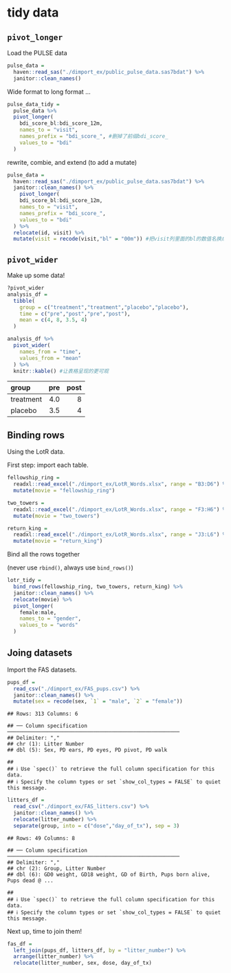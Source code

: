 tidy data
================

## `pivot_longer`

Load the PULSE data

``` r
pulse_data = 
  haven::read_sas("./dimport_ex/public_pulse_data.sas7bdat") %>%
  janitor::clean_names()
```

Wide format to long format …

``` r
pulse_data_tidy = 
  pulse_data %>%
  pivot_longer(
    bdi_score_bl:bdi_score_12m,
    names_to = "visit",
    names_prefix = "bdi_score_", #删掉了前缀bdi_score_
    values_to = "bdi"
  )
```

rewrite, combie, and extend (to add a mutate)

``` r
pulse_data = 
  haven::read_sas("./dimport_ex/public_pulse_data.sas7bdat") %>%
  janitor::clean_names() %>%
    pivot_longer(
    bdi_score_bl:bdi_score_12m,
    names_to = "visit",
    names_prefix = "bdi_score_",
    values_to = "bdi"
  ) %>%
  relocate(id, visit) %>%
  mutate(visit = recode(visit,"bl" = "00m")) #把visit列里面的bl的数值名换成00m
```

## `pivot_wider`

Make up some data!

``` r
?pivot_wider
analysis_df = 
  tibble(
    group = c("treatment","treatment","placebo","placebo"),
    time = c("pre","post","pre","post"),
    mean = c(4, 8, 3.5, 4)
  )

analysis_df %>%
  pivot_wider(
    names_from = "time", 
    values_from = "mean"
  ) %>%
  knitr::kable() #让表格呈现的更可观
```

| group     | pre | post |
|:----------|----:|-----:|
| treatment | 4.0 |    8 |
| placebo   | 3.5 |    4 |

## Binding rows

Using the LotR data.

First step: import each table.

``` r
fellowship_ring = 
  readxl::read_excel("./dimport_ex/LotR_Words.xlsx", range = "B3:D6") %>%
  mutate(movie = "fellowship_ring")

two_towers = 
  readxl::read_excel("./dimport_ex/LotR_Words.xlsx", range = "F3:H6") %>%
  mutate(movie = "two_towers")

return_king = 
  readxl::read_excel("./dimport_ex/LotR_Words.xlsx", range = "J3:L6") %>%
  mutate(movie = "return_king")
```

Bind all the rows together

(never use `rbind()`, always use `bind_rows()`)

``` r
lotr_tidy = 
  bind_rows(fellowship_ring, two_towers, return_king) %>%
  janitor::clean_names() %>%
  relocate(movie) %>%
  pivot_longer(
    female:male,
    names_to = "gender",
    values_to = "words"
  )
```

## Joing datasets

Import the FAS datasets.

``` r
pups_df = 
  read_csv("./dimport_ex/FAS_pups.csv") %>%
  janitor::clean_names() %>% 
  mutate(sex = recode(sex, `1` = "male", `2` = "female")) 
```

    ## Rows: 313 Columns: 6

    ## ── Column specification ────────────────────────────────────────────────────────
    ## Delimiter: ","
    ## chr (1): Litter Number
    ## dbl (5): Sex, PD ears, PD eyes, PD pivot, PD walk

    ## 
    ## ℹ Use `spec()` to retrieve the full column specification for this data.
    ## ℹ Specify the column types or set `show_col_types = FALSE` to quiet this message.

``` r
litters_df = 
  read_csv("./dimport_ex/FAS_litters.csv") %>%
  janitor::clean_names() %>%
  relocate(litter_number) %>%
  separate(group, into = c("dose","day_of_tx"), sep = 3)
```

    ## Rows: 49 Columns: 8

    ## ── Column specification ────────────────────────────────────────────────────────
    ## Delimiter: ","
    ## chr (2): Group, Litter Number
    ## dbl (6): GD0 weight, GD18 weight, GD of Birth, Pups born alive, Pups dead @ ...

    ## 
    ## ℹ Use `spec()` to retrieve the full column specification for this data.
    ## ℹ Specify the column types or set `show_col_types = FALSE` to quiet this message.

Next up, time to join them!

``` r
fas_df = 
  left_join(pups_df, litters_df, by = "litter_number") %>%
  arrange(litter_number) %>%
  relocate(litter_number, sex, dose, day_of_tx)
```
